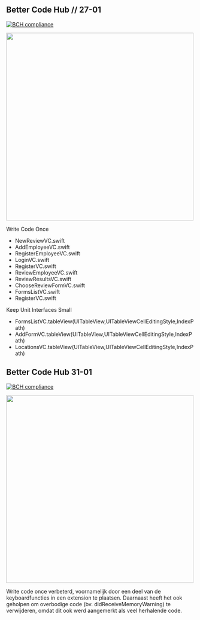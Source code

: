 ## Better Code Hub // 27-01
[![BCH compliance](https://bettercodehub.com/edge/badge/jasperscholten/programmeerproject)](https://bettercodehub.com)

<img src="https://github.com/jasperscholten/programmeerproject/blob/master/doc/BetterCodeHub2701.png" width="500"></br>

Write Code Once
- NewReviewVC.swift
- AddEmployeeVC.swift
- RegisterEmployeeVC.swift
- LoginVC.swift
- RegisterVC.swift
- ReviewEmployeeVC.swift
- ReviewResultsVC.swift
- ChooseReviewFormVC.swift
- FormsListVC.swift
- RegisterVC.swift

Keep Unit Interfaces Small
- FormsListVC.tableView(UITableView,UITableViewCellEditingStyle,IndexPath)
- AddFormVC.tableView(UITableView,UITableViewCellEditingStyle,IndexPath)
- LocationsVC.tableView(UITableView,UITableViewCellEditingStyle,IndexPath)

## Better Code Hub 31-01

[![BCH compliance](https://bettercodehub.com/edge/badge/jasperscholten/programmeerproject)](https://bettercodehub.com)

<img src="https://github.com/jasperscholten/programmeerproject/blob/master/doc/BetterCodeHub3101.png" width="500"></br>

Write code once verbeterd, voornamelijk door een deel van de keyboardfuncties in een extension te plaatsen. Daarnaast heeft het ook geholpen om overbodige code (bv. didReceiveMemoryWarning) te verwijderen, omdat dit ook werd aangemerkt als veel herhalende code.
